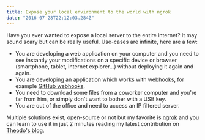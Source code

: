 ```yaml
---
title: Expose your local environment to the world with ngrok
date: "2016-07-28T22:12:03.284Z"
---
```


Have you ever wanted to expose a local server to the entire internet?
It may sound scary but can be really useful. Use-cases are infinite, here are a few:
- You are developing a web application on your computer and you need to see instantly your modifications on a specific device or browser (smartphone, tablet, internet explorer...) without deploying it again and again.
- You are developing an application which works with webhooks, for example [GitHub webhooks](https://developer.github.com/v3/repos/hooks/).
- You need to download some files from a coworker computer and you're far from him, or simply don't want to bother with a USB key.
- You are out of the office and need to access an IP filtered server.

Multiple solutions exist, open-source or not but my favorite is [ngrok](https://ngrok.com/) and you can learn to use it in just 2 minutes reading my latest contribution on [Theodo's blog](https://blog.theodo.fr/2016/06/expose-your-local-environment-to-the-world-with-ngrok/).
